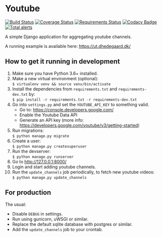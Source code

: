 # Youtube

[![Build Status](https://travis-ci.org/dhedegaard/youtube.svg?branch=master)](https://travis-ci.org/dhedegaard/youtube)
[![Coverage Status](https://coveralls.io/repos/dhedegaard/youtube/badge.svg?branch=master)](https://coveralls.io/r/dhedegaard/youtube?branch=master)
[![Requirements Status](https://requires.io/github/dhedegaard/youtube/requirements.svg?branch=master)](https://requires.io/github/dhedegaard/youtube/requirements/?branch=master)
[![Codacy Badge](https://api.codacy.com/project/badge/Grade/605a167cdcf04637be5ef0b97d1bc1f5)](https://www.codacy.com/app/dhedegaard/youtube?utm_source=github.com&utm_medium=referral&utm_content=dhedegaard/youtube&utm_campaign=Badge_Grade)
[![Total alerts](https://img.shields.io/lgtm/alerts/g/dhedegaard/youtube.svg?logo=lgtm&logoWidth=18)](https://lgtm.com/projects/g/dhedegaard/youtube/alerts/)

A simple Django application for aggregating youtube channels.

A running example is available here: <https://ut.dhedegaard.dk/>

## How to get it running in development

1. Make sure you have Python 3.6+ installed.
1. Make a new virtual environment (optional):\
   `$ virtualenv venv && source venv/bin/activate`
1. Install the dependencies from `requirements.txt` and `requirements-dev.txt` by:\
   `$ pip install -r requirements.txt -r requirements-dev.txt`
1. Go into `settings.py` and set the `YOUTUBE_API_KEY` to something valid.
   - Go to: <https://console.developers.google.com/>
   - Enable the Youtube Data API
   - Generate an API key (more info: <https://developers.google.com/youtube/v3/getting-started>)
1. Run migrations:\
   `$ python manage.py migrate`
1. Create a user:\
   `$ python manage.py createsuperuser`
1. Run the devserver:\
   `$ python manage.py runserver`
1. Go to <http://127.0.0.1:8000/>
1. Login and start adding youtube channels.
1. Run the `update_channels` job periodically, to fetch new youtube videos:\
   `$ python manage.py update_channels`

## For production

The usual:

- Disable `DEBUG` in settings.
- Run using gunicorn, uWSGI or similar.
- Replace the default sqlite database with postgres or similar.
- Add the `update_channels` job to your crontab.
